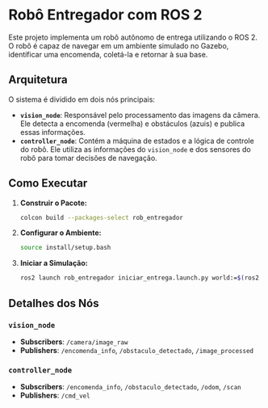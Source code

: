 # Robô Entregador com ROS 2

Este projeto implementa um robô autônomo de entrega utilizando o ROS 2. O robô é capaz de navegar em um ambiente simulado no Gazebo, identificar uma encomenda, coletá-la e retornar à sua base.

## Arquitetura

O sistema é dividido em dois nós principais:

* **`vision_node`**: Responsável pelo processamento das imagens da câmera. Ele detecta a encomenda (vermelha) e obstáculos (azuis) e publica essas informações.
* **`controller_node`**: Contém a máquina de estados e a lógica de controle do robô. Ele utiliza as informações do `vision_node` e dos sensores do robô para tomar decisões de navegação.

## Como Executar

1.  **Construir o Pacote:**
    ```bash
    colcon build --packages-select rob_entregador
    ```

2.  **Configurar o Ambiente:**
    ```bash
    source install/setup.bash
    ```

3.  **Iniciar a Simulação:**
    ```bash
    ros2 launch rob_entregador iniciar_entrega.launch.py world:=$(ros2 pkg prefix rob_entregador)/share/rob_entregador/worlds/<world_name>.world timeout:=<float_timeout>
    ```

## Detalhes dos Nós

### `vision_node`

* **Subscribers**: `/camera/image_raw`
* **Publishers**: `/encomenda_info`, `/obstaculo_detectado`, `/image_processed`

### `controller_node`

* **Subscribers**: `/encomenda_info`, `/obstaculo_detectado`, `/odom`, `/scan`
* **Publishers**: `/cmd_vel`